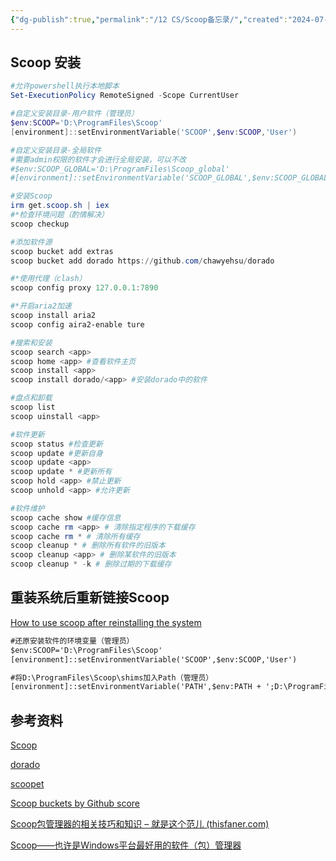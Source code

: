 ```yaml
---
{"dg-publish":true,"permalink":"/12 CS/Scoop备忘录/","created":"2024-07-25T11:41:27.000+08:00","updated":"2024-07-25T11:41:27.000+08:00"}
---
```


## Scoop 安装

```powershell
#允许powershell执行本地脚本
Set-ExecutionPolicy RemoteSigned -Scope CurrentUser

#自定义安装目录-用户软件（管理员）
$env:SCOOP='D:\ProgramFiles\Scoop'
[environment]::setEnvironmentVariable('SCOOP',$env:SCOOP,'User')

#自定义安装目录-全局软件
#需要admin权限的软件才会进行全局安装，可以不改
#$env:SCOOP_GLOBAL='D:\ProgramFiles\Scoop_global'
#[environment]::setEnvironmentVariable('SCOOP_GLOBAL',$env:SCOOP_GLOBAL,'Machine')

#安装Scoop
irm get.scoop.sh | iex
#*检查环境问题（酌情解决）
scoop checkup

#添加软件源
scoop bucket add extras
scoop bucket add dorado https://github.com/chawyehsu/dorado

#*使用代理（clash）
scoop config proxy 127.0.0.1:7890

#*开启aria2加速
scoop install aria2
scoop config aira2-enable ture

#搜索和安装
scoop search <app>
scoop home <app> #查看软件主页
scoop install <app>
scoop install dorado/<app> #安装dorado中的软件

#盘点和卸载
scoop list
scoop uinstall <app>

#软件更新
scoop status #检查更新
scoop update #更新自身
scoop update <app>
scoop update * #更新所有
scoop hold <app> #禁止更新
scoop unhold <app> #允许更新

#软件维护
scoop cache show #缓存信息
scoop cache rm <app> # 清除指定程序的下载缓存
scoop cache rm * # 清除所有缓存
scoop cleanup * # 删除所有软件的旧版本
scoop cleanup <app> # 删除某软件的旧版本
scoop cleanup * -k # 删除过期的下载缓存
```

## 重装系统后重新链接Scoop

[How to use scoop after reinstalling the system](https://github.com/ScoopInstaller/Scoop/issues/2894)

```cmd
#还原安装软件的环境变量（管理员）
$env:SCOOP='D:\ProgramFiles\Scoop'
[environment]::setEnvironmentVariable('SCOOP',$env:SCOOP,'User')

#将D:\ProgramFiles\Scoop\shims加入Path（管理员）
[environment]::setEnvironmentVariable('PATH',$env:PATH + ';D:\ProgramFiles\Scoop\shims','Machine')
```



## 参考资料

[Scoop](https://scoop.sh/)

[dorado](https://github.com/chawyehsu/dorado/blob/master/README.zh-Hans.md)

[scoopet](https://github.com/ivaquero/scoopet)

[Scoop buckets by Github score](https://rasa.github.io/scoop-directory/by-score)

[Scoop包管理器的相关技巧和知识 – 就是这个范儿 (thisfaner.com)](https://www.thisfaner.com/p/scoop/)

[Scoop——也许是Windows平台最好用的软件（包）管理器](https://zhuanlan.zhihu.com/p/463284082)